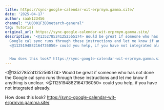 ```yaml
---
title: https://sync-google-calendar-wit-erprmym.gamma.site/
date: '2025-04-17'
author: saak123456
channel: "\U0001F3DBnetarch-general"
tag: Tutorial
original_url: https://sync-google-calendar-wit-erprmym.gamma.site/
description: '<@1352785241252565174> Would be great if someone who has not done the
  Google cal sync runs through these instructions and let me know if anything is unclear.
  <@1125194882164736050> could you help, if you have not integrated already.


  How does this look? https://sync-google-calendar-wit-erprmym.gamma.site/'
---
```


<@1352785241252565174> Would be great if someone who has not done the Google cal sync runs through these instructions and let me know if anything is unclear. <@1125194882164736050> could you help, if you have not integrated already.

How does this look? https://sync-google-calendar-wit-erprmym.gamma.site/